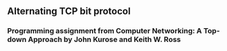 ## Alternating TCP bit protocol

### Programming assignment from Computer Networking: A Top-down Approach by John Kurose and Keith W. Ross
